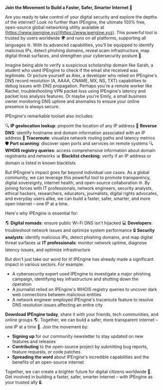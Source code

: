 **Join the Movement to Build a Faster, Safer, Smarter Internet 🚀**

Are you ready to take control of your digital security and explore the depths of the internet? Look no further than IPEngine, the ultimate 100% free, open-source global networking utility available at [https://www.ipengine.xyz](https://www.ipengine.xyz). This powerful tool is trusted by users worldwide 🌍 and runs on all platforms, supporting all languages 🌐. With its advanced capabilities, you'll be equipped to identify malicious IPs, detect phishing domains, reveal scam infrastructure, map digital threat surfaces, and strengthen your cybersecurity posture 🔐.

Imagine being able to verify a suspicious scholarship domain like Sarah, a student who used IPEngine to check if the email she received was legitimate. Or picture yourself as Alex, a developer who relied on IPEngine's DNS record resolution (A, AAAA, CNAME, MX, NS, TXT) capabilities to debug issues with DNS propagation. Perhaps you're a remote worker like Rachel, troubleshooting VPN packet loss using IPEngine's latency and packet loss analysis features. Or maybe you're Emily, a small business owner monitoring DNS uptime and anomalies to ensure your online presence is always secure.

IPEngine's remarkable toolset also includes:

🔍 **IP geolocation lookup**: pinpoint the location of any IP address
📡 **Reverse DNS**: identify hostname and domain information associated with an IP address
🚀 **Traceroute**: visualize network routing paths and latency metrics
🛡️ **Port scanning**: discover open ports and services on remote systems
🔍 **WHOIS registry queries**: access comprehensive information about domain registrants and networks
📊 **Blacklist checking**: verify if an IP address or domain is listed in known blacklists

But IPEngine's impact goes far beyond individual use cases. As a global community, we can leverage this powerful tool to promote transparency, digital sovereignty, internet health, and open-source collaboration 🌐. By joining forces with IT professionals, network engineers, security analysts, ethical hackers, researchers, educators, journalists, digital rights advocates, and everyday users alike, we can build a faster, safer, smarter, and more open internet – one IP at a time.

Here's why IPEngine is essential for:

🌎 **Digital nomads**: ensure public Wi-Fi DNS isn't hijacked
💻 **Developers**: troubleshoot network issues and optimize system performance
🔒 **Security analysts**: identify malicious IPs, detect phishing domains, and map digital threat surfaces
📊 **IT professionals**: monitor network uptime, diagnose latency issues, and optimize infrastructure

But don't just take our word for it! IPEngine has already made a significant impact in various sectors. For example:

* A cybersecurity expert used IPEngine to investigate a major phishing campaign, identifying key infrastructure and shutting down the operation
* A journalist relied on IPEngine's WHOIS registry queries to uncover dark web connections between malicious entities
* A network engineer employed IPEngine's traceroute feature to resolve DNS resolution issues affecting an entire city

**Download IPEngine today**, share it with your friends, tech communities, and online groups 🌎. Together, we can build a safer, more transparent internet – one IP at a time 🔗. Join the movement by:

* **Signing up** for our community newsletter to stay updated on new features and releases
* **Contributing** to the open-source project by submitting bug reports, feature requests, or code patches
* **Spreading the word** about IPEngine's incredible capabilities and the benefits of an open-source internet

Together, we can create a brighter future for digital citizens worldwide 🌟. Get involved in building a faster, safer, smarter internet – with IPEngine as your trusted ally 🔒.